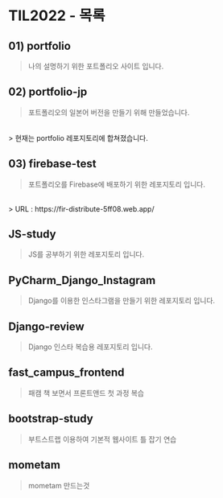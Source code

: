 # TIL2022 - 목록


## 01) portfolio 
>나의 설명하기 위한 포트폴리오 사이트 입니다. 

## 02) portfolio-jp
> 포트폴리오의 일본어 버전을 만들기 위해 만들었습니다. 
<br>
> 현재는 portfolio 레포지토리에 합쳐졌습니다. 

## 03) firebase-test
> 포트폴리오를 Firebase에 배포하기 위한 레포지토리 입니다. 
<br>
> URL : https://fir-distribute-5ff08.web.app/

## JS-study
> JS를 공부하기 위한 레포지토리 입니다. 

## PyCharm_Django_Instagram 
> Django를 이용한 인스타그램을 만들기 위한 레포지토리 입니다. 

## Django-review
> Django 인스타 복습용 레포지토리 입니다. 

## fast_campus_frontend
> 패캠 책 보면서 프론트앤드 첫 과정 복습

## bootstrap-study
> 부트스트랩 이용하여 기본적 웹사이트 틀 잡기 연습

## mometam
> mometam 만드는것

